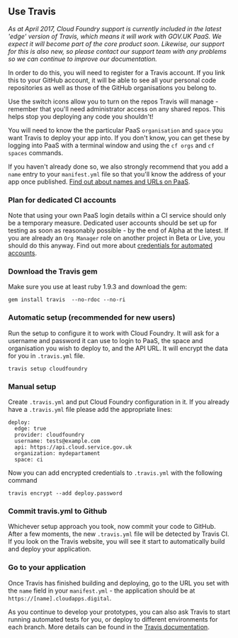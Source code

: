 ## Use Travis

*As at April 2017, Cloud Foundry support is currently included in the latest 'edge' version of Travis, which means it will work with GOV.UK PaaS. We expect it will become part of the core product soon. Likewise, our support for this is also new, so please contact our support team with any problems so we can continue to improve our documentation.*

In order to do this, you will need to register for a Travis account. If you link this to your GitHub account, it will be able to see all your personal code repositories as well as those of the GitHub organisations you belong to.

Use the switch icons allow you to turn on the repos Travis will manage - remember that you'll need administrator access on any shared repos. This helps stop you deploying any code you shouldn't!

You will need to know the the particular PaaS `organisation` and `space` you want Travis to deploy your app into. If you don't know, you can get these by logging into PaaS with a terminal window and using the `cf orgs` and `cf spaces` commands.

If you haven't already done so, we also strongly recommend that you add a `name` entry to your `manifest.yml` file so that you'll know the address of your app once published. [Find out about names and URLs on PaaS](/deploying_apps.html#names-routes-and-domains).

### Plan for dedicated CI accounts

Note that using your own PaaS login details within a CI service should only be a temporary measure. Dedicated user accounts should be set up for testing as soon as reasonably possible - by the end of Alpha at the latest. If you are already an `Org Manager` role on another project in Beta or Live, you should do this anyway. Find out more about [credentials for automated accounts](/using_ci.html#credentials-for-automated-accounts).

### Download the Travis gem

Make sure you use at least ruby 1.9.3 and download the gem:

```
gem install travis  --no-rdoc --no-ri
```

### Automatic setup (recommended for new users)

Run the setup to configure it to work with Cloud Foundry. It will ask for a username and password it can use to login to PaaS, the space and organisation you wish to deploy to, and the API URL. It will encrypt the data for you in `.travis.yml` file.

```
travis setup cloudfoundry
```

### Manual setup

Create `.travis.yml` and put Cloud Foundry configuration in it. If you already have a `.travis.yml` file please add the appropriate lines:

```
deploy:
  edge: true
  provider: cloudfoundry
  username: tests@example.com
  api: https://api.cloud.service.gov.uk
  organization: mydepartament
  space: ci
```

Now you can add encrypted credentials to `.travis.yml` with the following command

```
travis encrypt --add deploy.password
```

### Commit travis.yml to Github

Whichever setup approach you took, now commit your code to GitHub. After a few moments, the new `.travis.yml` file will be detected by Travis CI. If you look on the Travis website, you will see it start to automatically build and deploy your application.

### Go to your application

Once Travis has finished building and deploying, go to the URL you set with the `name` field in your `manifest.yml` - the application should be at `https://[name].cloudapps.digital`.

As you continue to develop your prototypes, you can also ask Travis to start running automated tests for you, or deploy to different environments for each branch. More details can be found in the [Travis documentation](https://docs.travis-ci.com/user/gui-and-headless-browsers/).
